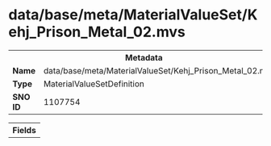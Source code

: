 <h1>data/base/meta/MaterialValueSet/Kehj_Prison_Metal_02.mvs</h1><table><tr><th colspan="100%">Metadata</th></tr><tr><td><b>Name</b></td><td>data/base/meta/MaterialValueSet/Kehj_Prison_Metal_02.mvs</td></tr><tr><td><b>Type</b></td><td>MaterialValueSetDefinition</td></tr><tr><td><b>SNO ID</b></td><td>1107754</td></tr></table>

<table><tr><th colspan="100%">Fields</th></tr></table>

